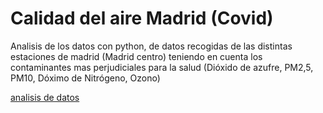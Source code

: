 # Calidad del aire Madrid (Covid)

Analisis de los datos con python, de datos recogidas de las distintas estaciones de madrid (Madrid centro)  teniendo en cuenta los contaminantes mas perjudiciales para la salud (Dióxido de azufre, PM2,5, PM10, Dóximo de Nitrógeno, Ozono)


[analisis de datos](./Analisis-datos.ipynb)
